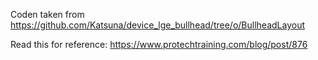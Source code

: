 Coden taken from https://github.com/Katsuna/device_lge_bullhead/tree/o/BullheadLayout

Read this for reference:
https://www.protechtraining.com/blog/post/876